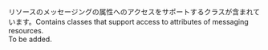 <Namespace Name="Microsoft.Azure.NotificationHubs.Messaging">
  <Docs>
    <summary><span data-ttu-id="ea2c9-101">リソースのメッセージングの属性へのアクセスをサポートするクラスが含まれています。</span><span class="sxs-lookup"><span data-stu-id="ea2c9-101">Contains classes that support access to attributes of messaging resources.</span></span></summary> 
    <remarks>To be added.</remarks>
  </Docs>
</Namespace>
